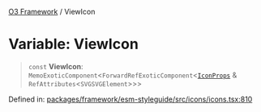 [O3 Framework](../API.md) / ViewIcon

# Variable: ViewIcon

> `const` **ViewIcon**: `MemoExoticComponent`\<`ForwardRefExoticComponent`\<[`IconProps`](../type-aliases/IconProps.md) & `RefAttributes`\<`SVGSVGElement`\>\>\>

Defined in: [packages/framework/esm-styleguide/src/icons/icons.tsx:810](https://github.com/openmrs/openmrs-esm-core/blob/main/packages/framework/esm-styleguide/src/icons/icons.tsx#L810)
